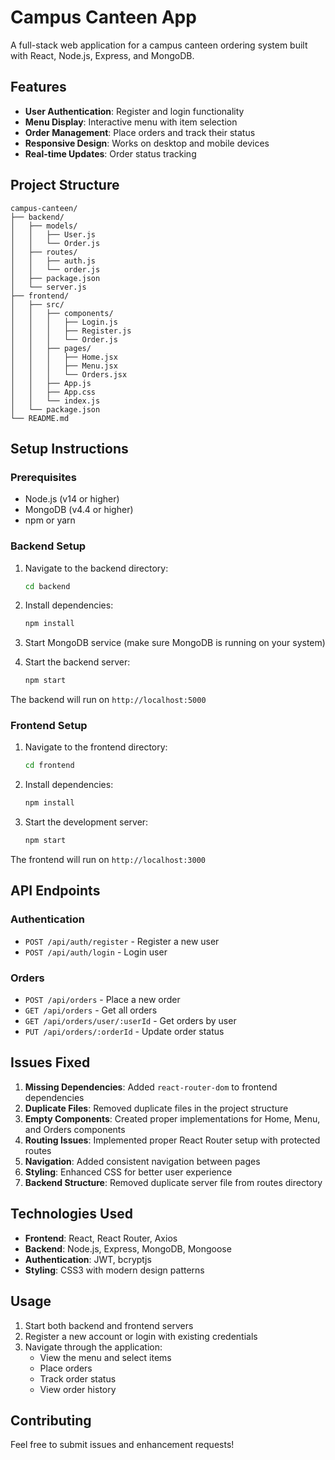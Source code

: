 # Campus Canteen App

A full-stack web application for a campus canteen ordering system built with React, Node.js, Express, and MongoDB.

## Features

- **User Authentication**: Register and login functionality
- **Menu Display**: Interactive menu with item selection
- **Order Management**: Place orders and track their status
- **Responsive Design**: Works on desktop and mobile devices
- **Real-time Updates**: Order status tracking

## Project Structure

```
campus-canteen/
├── backend/
│   ├── models/
│   │   ├── User.js
│   │   └── Order.js
│   ├── routes/
│   │   ├── auth.js
│   │   └── order.js
│   ├── package.json
│   └── server.js
├── frontend/
│   ├── src/
│   │   ├── components/
│   │   │   ├── Login.js
│   │   │   ├── Register.js
│   │   │   └── Order.js
│   │   ├── pages/
│   │   │   ├── Home.jsx
│   │   │   ├── Menu.jsx
│   │   │   └── Orders.jsx
│   │   ├── App.js
│   │   ├── App.css
│   │   └── index.js
│   └── package.json
└── README.md
```

## Setup Instructions

### Prerequisites

- Node.js (v14 or higher)
- MongoDB (v4.4 or higher)
- npm or yarn

### Backend Setup

1. Navigate to the backend directory:
   ```bash
   cd backend
   ```

2. Install dependencies:
   ```bash
   npm install
   ```

3. Start MongoDB service (make sure MongoDB is running on your system)

4. Start the backend server:
   ```bash
   npm start
   ```

The backend will run on `http://localhost:5000`

### Frontend Setup

1. Navigate to the frontend directory:
   ```bash
   cd frontend
   ```

2. Install dependencies:
   ```bash
   npm install
   ```

3. Start the development server:
   ```bash
   npm start
   ```

The frontend will run on `http://localhost:3000`

## API Endpoints

### Authentication
- `POST /api/auth/register` - Register a new user
- `POST /api/auth/login` - Login user

### Orders
- `POST /api/orders` - Place a new order
- `GET /api/orders` - Get all orders
- `GET /api/orders/user/:userId` - Get orders by user
- `PUT /api/orders/:orderId` - Update order status

## Issues Fixed

1. **Missing Dependencies**: Added `react-router-dom` to frontend dependencies
2. **Duplicate Files**: Removed duplicate files in the project structure
3. **Empty Components**: Created proper implementations for Home, Menu, and Orders components
4. **Routing Issues**: Implemented proper React Router setup with protected routes
5. **Navigation**: Added consistent navigation between pages
6. **Styling**: Enhanced CSS for better user experience
7. **Backend Structure**: Removed duplicate server file from routes directory

## Technologies Used

- **Frontend**: React, React Router, Axios
- **Backend**: Node.js, Express, MongoDB, Mongoose
- **Authentication**: JWT, bcryptjs
- **Styling**: CSS3 with modern design patterns

## Usage

1. Start both backend and frontend servers
2. Register a new account or login with existing credentials
3. Navigate through the application:
   - View the menu and select items
   - Place orders
   - Track order status
   - View order history

## Contributing

Feel free to submit issues and enhancement requests! 
